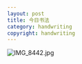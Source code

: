 ```yaml
---
layout: post
title: 今日书法
category: handwriting
copyright: handwriting
---
```


![IMG_8442.jpg](https://i.loli.net/2020/03/20/swvNdxIhQokBJZX.jpg)